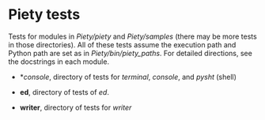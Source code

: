 Piety tests
===========

Tests for modules in *Piety/piety* and *Piety/samples* (there may be
more tests in those directories).  All of these tests assume the
execution path and Python path are set as in *Piety/bin/piety_paths*.
For detailed directions, see the docstrings in each module.

- **console*, directory of tests for *terminal*, *console*, and *pysht* (shell)

- **ed**, directory of tests of *ed*.

- **writer**, directory of tests for *writer*

